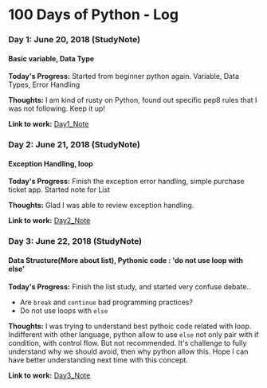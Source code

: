# 100 Days of Python - Log

### Day 1: June 20, 2018 (StudyNote) 
#### Basic variable, Data Type

**Today's Progress:** Started from beginner python again. Variable, Data Types, Error Handling

**Thoughts:** I am kind of rusty on Python, found out specific pep8 rules that I was not following. Keep it up!

**Link to work:** [Day1_Note](StudyNote/day1.md)


### Day 2: June 21, 2018 (StudyNote) 
#### Exception Handling, loop

**Today's Progress:** Finish the exception error handling, simple purchase ticket app. Started note for List

**Thoughts:** Glad I was able to review exception handling. 

**Link to work:** [Day2_Note](StudyNote/day2.md)


### Day 3: June 22, 2018 (StudyNote) 
#### Data Structure(More about list), Pythonic code : 'do not use loop with else'

**Today's Progress:** Finish the list study, and started very confuse debate.. 
- Are `break` and `continue` bad programming practices?
- Do not use loops with `else`

**Thoughts:** I was trying to understand best pythoic code related with loop. Indifferent with other language, 
python allow to use `else` not only pair with if condition, with control flow. But not recommended. 
It's challenge to fully understand why we should avoid, then why python allow this. Hope I can have 
better understanding next time with this concept.

**Link to work:** [Day3_Note](StudyNote/day3.md)

